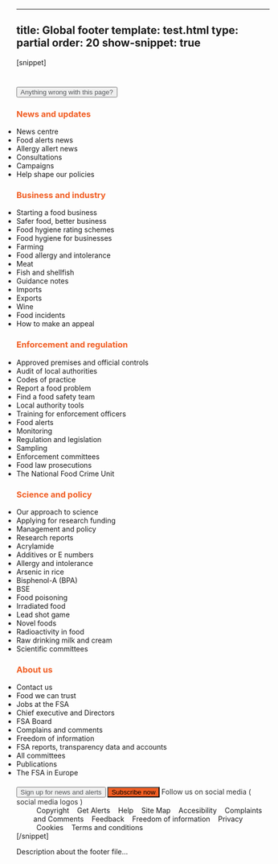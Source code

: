---
title: Global footer
template: test.html
type: partial
order: 20
show-snippet: true
------------------
[snippet]
<!--anything wrong with this page button-->
<div class="wrapper footer--border">
    <div class="col-wrap footer--background">
        <!--button-->
        <div class="col col--fluid-offset-6 col--fluid-3" style="margin-top: 40px;">
            <button class="btn btn--secondary btn--thick margin-top--double margin-left" style="color: #53565A">
                Anything wrong with this page?
            </button>
        </div>
    </div>
</div>
<!--footer menu-->
<div class="wrapper footer--menu-border">
    <div class="col-wrap footer--menu-background">
        <div class="col col--fluid-3 margin-top-lg--4 footer-tile"><h3 style="color: #F15D22">News and updates</h3>
            <ul style="padding-left: 0">
                <li class="primary-nav__list">News centre</li>
                <li class="primary-nav__list">Food alerts news</li>
                <li class="primary-nav__list">Allergy allert news</li>
                <li class="primary-nav__list">Consultations</li>
                <li class="primary-nav__list">Campaigns</li>
                <li class="primary-nav__list">Help shape our policies</li>
            </ul>
        </div>
        <div class="col col--fluid-3 margin-top-lg--4 footer-tile"><h3 style="color: #F15D22">Business and industry</h3>
            <ul style="padding-left: 0">
                <li class="primary-nav__list">Starting a food business</li>
                <li class="primary-nav__list">Safer food, better business</li>
                <li class="primary-nav__list">Food hygiene rating schemes</li>
                <li class="primary-nav__list">Food hygiene for businesses</li>
                <li class="primary-nav__list">Farming</li>
                <li class="primary-nav__list">Food allergy and intolerance</li>
                <li class="primary-nav__list">Meat</li>
                <li class="primary-nav__list">Fish and shellfish</li>
                <li class="primary-nav__list">Guidance notes</li>
                <li class="primary-nav__list">Imports</li>
                <li class="primary-nav__list">Exports</li>
                <li class="primary-nav__list">Wine</li>
                <li class="primary-nav__list">Food incidents</li>
                <li class="primary-nav__list">How to make an appeal</li>
            </ul>
        </div>
        <div class="col col--fluid-3 margin-top-lg--4 footer-tile">
            <h3 style="color: #F15D22">Enforcement and regulation</h3>
            <ul style="padding-left: 0">
                <li class="primary-nav__list">Approved premises and official controls</li>
                <li class="primary-nav__list">Audit of local authorities</li>
                <li class="primary-nav__list">Codes of practice</li>
                <li class="primary-nav__list">Report a food problem</li>
                <li class="primary-nav__list">Find a food safety team</li>
                <li class="primary-nav__list">Local authority tools</li>
                <li class="primary-nav__list">Training for enforcement officers</li>
                <li class="primary-nav__list">Food alerts</li>
                <li class="primary-nav__list">Monitoring</li>
                <li class="primary-nav__list">Regulation and legislation</li>
                <li class="primary-nav__list">Sampling</li>
                <li class="primary-nav__list">Enforcement committees</li>
                <li class="primary-nav__list">Food law prosecutions</li>
                <li class="primary-nav__list">The National Food Crime Unit</li>
            </ul>
        </div>
        <div class="col col--fluid-3 margin-top-lg--4 footer-tile">
            <h3 style="color: #F15D22">Science and policy</h3>
            <ul style="padding-left: 0">
                <li class="primary-nav__list">Our approach to science</li>
                <li class="primary-nav__list">Applying for research funding</li>
                <li class="primary-nav__list">Management and policy</li>
                <li class="primary-nav__list">Research reports</li>
                <li class="primary-nav__list">Acrylamide</li>
                <li class="primary-nav__list">Additives or E numbers</li>
                <li class="primary-nav__list">Allergy and intolerance</li>
                <li class="primary-nav__list">Arsenic in rice</li>
                <li class="primary-nav__list">Bisphenol-A (BPA)</li>
                <li class="primary-nav__list">BSE</li>
                <li class="primary-nav__list">Food poisoning</li>
                <li class="primary-nav__list">Irradiated food</li>
                <li class="primary-nav__list">Lead shot game</li>
                <li class="primary-nav__list">Novel foods</li>
                <li class="primary-nav__list">Radioactivity in food</li>
                <li class="primary-nav__list">Raw drinking milk and cream</li>
                <li class="primary-nav__list">Scientific committees</li>
            </ul>
        </div>
        <div class="col col--fluid-3 margin-top-lg--4 footer-tile">
            <h3 style="color: #F15D22">About us</h3>
            <ul style="padding-left: 0">
                <li class="primary-nav__list">Contact us</li>
                <li class="primary-nav__list">Food we can trust</li>
                <li class="primary-nav__list">Jobs at the FSA</li>
                <li class="primary-nav__list">Chief executive and Directors</li>
                <li class="primary-nav__list">FSA Board</li>
                <li class="primary-nav__list">Complains and comments</li>
                <li class="primary-nav__list">Freedom of information</li>
                <li class="primary-nav__list">FSA reports, transparency data and accounts</li>
                <li class="primary-nav__list">All committees</li>
                <li class="primary-nav__list">Publications</li>
                <li class="primary-nav__list">The FSA in Europe</li>
            </ul>
        </div>
    </div>
</div>
<div class="wrapper footer--menu-border">
    <div class="col-wrap footer--menu-background">
        <div class="col col--fluid-15">
            <div class="separator-dotted"></div>
        </div>
    </div>
</div>
<div class="wrapper footer--border">
    <div class="col-wrap footer--background">
        <!--footer-->
        <div class="col col--fluid-15" style="margin-top: 20px;">
            <button class="btn btn--secondary btn--thick" style="color: #53565A">
                Sign up for news and alerts
            </button>
            <button class="btn btn--secondary btn--thick"
                    style="background-color: #F15D22">
                Subscribe now
            </button>
            <div class="margin-top margin-left--2" style="color: #303030; display: inline;">
                Follow us on social media ( social media logos )
            </div>
        </div>
    </div>
</div>
<!--horizontal separator-->
<div class="wrapper" style="background-color: #F2F2F2">
    <div class="col-wrap" style="background-color: white">
        <div class="col col--fluid-15">
            <div class="separator-dotted"></div>
        </div>
    </div>
</div>
<div class="wrapper footer--border">
    <div class="col-wrap footer--background">
        <!--footer-->
        <div class="col col--fluid-15">
            <nav class="secondary-nav">
                <ul class="primary-nav__list" style="margin: 0 10px;">
                    <li class="primary-nav__list font-size--h6" style="display: inline; margin: 0 6px"><a>Copyright</a></li>
                    <li class="primary-nav__list font-size--h6" style="display: inline; margin: 0 6px"><a>Get Alerts</a></li>
                    <li class="primary-nav__list font-size--h6" style="display: inline; margin: 0 6px"><a>Help</a></li>
                    <li class="primary-nav__list font-size--h6" style="display: inline; margin: 0 6px"><a>Site Map</a></li>
                    <li class="primary-nav__list font-size--h6" style="display: inline; margin: 0 6px"><a>Accesibility</a></li>
                    <li class="primary-nav__list font-size--h6" style="display: inline; margin: 0 6px"><a>Complaints and
                        Comments</a></li>
                    <li class="primary-nav__list font-size--h6" style="display: inline; margin: 0 6px"><a>Feedback</a></li>
                    <li class="primary-nav__list font-size--h6" style="display: inline; margin: 0 6px"><a>Freedom of
                        information</a></li>
                    <li class="primary-nav__list font-size--h6" style="display: inline; margin: 0 6px"><a>Privacy</a></li>
                    <li class="primary-nav__list font-size--h6" style="display: inline; margin: 0 6px"><a>Cookies</a></li>
                    <li class="primary-nav__list font-size--h6" style="display: inline; margin: 0 6px"><a>Terms and conditions</a>
                    </li>
                </ul>
            </nav>
        </div>
    </div>
</div>
[/snippet]

Description about the footer file...